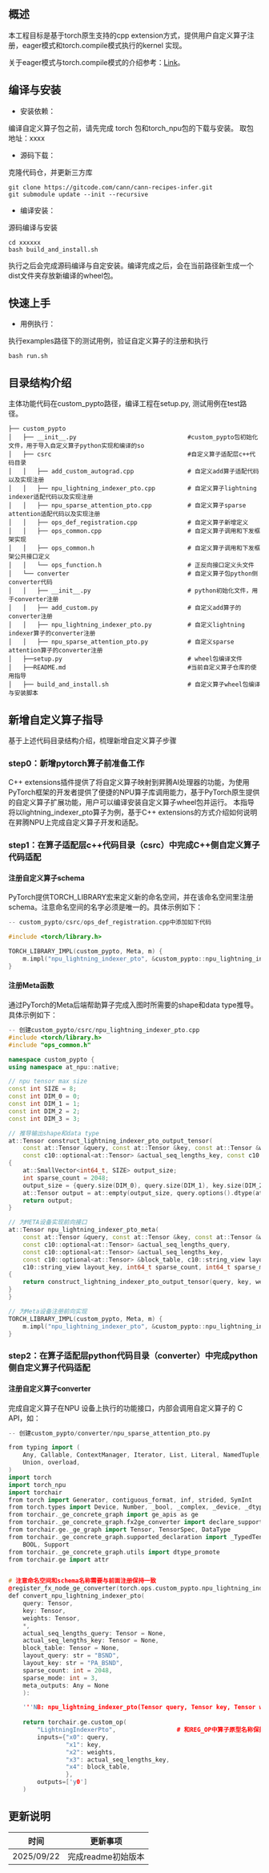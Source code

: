 ## 概述

本工程目标是基于torch原生支持的cpp extension方式，提供用户自定义算子注册，eager模式和torch.compile模式执行的kernel 实现。

关于eager模式与torch.compile模式的介绍参考：[Link](https://pytorch.org/get-started/pytorch-2.0)。


## 编译与安装

- 安装依赖：

编译自定义算子包之前，请先完成 torch 包和torch_npu包的下载与安装。 取包地址：xxxx

- 源码下载：

克隆代码仓，并更新三方库

```shell
git clone https://gitcode.com/cann/cann-recipes-infer.git
git submodule update --init --recursive
```

- 编译安装：

源码编译与安装

```shell
cd xxxxxx
bash build_and_install.sh
```

执行之后会完成源码编译与自定安装。编译完成之后，会在当前路径新生成一个dist文件夹存放新编译的wheel包。


## 快速上手

- 用例执行：

执行examples路径下的测试用例，验证自定义算子的注册和执行

```shell
bash run.sh
```


## 目录结构介绍

主体功能代码在custom_pypto路径，编译工程在setup.py, 测试用例在test路径。

```
├── custom_pypto
│   ├── __init__.py                               #custom_pypto包初始化文件，用于导入自定义算子python实现和编译的so
│   ├── csrc                                      #自定义算子适配层c++代码目录
│   │   ├── add_custom_autograd.cpp               # 自定义add算子适配代码以及实现注册
│   │   ├── npu_lightning_indexer_pto.cpp         # 自定义算子lightning indexer适配代码以及实现注册
│   │   ├── npu_sparse_attention_pto.cpp          # 自定义算子sparse attention适配代码以及实现注册
│   │   ├── ops_def_registration.cpp              # 自定义算子新增定义
│   │   ├── ops_common.cpp                        # 自定义算子调用和下发框架实现
│   │   ├── ops_common.h                          # 自定义算子调用和下发框架公共接口定义
│   │   └── ops_function.h                        # 正反向接口定义头文件
│   └── converter                                 # 自定义算子包python侧converter代码
│   │   ├── __init__.py                           # python初始化文件，用于converter注册
│   │   ├── add_custom.py                         # 自定义add算子的converter注册
│   │   ├── npu_lightning_indexer_pto.py          # 自定义lightning indexer算子的converter注册
│   │   ├── npu_sparse_attention_pto.py           # 自定义sparse attention算子的converter注册
│   ├──setup.py                                   # wheel包编译文件
│   ├──README.md                                  #当前自定义算子仓库的使用指导
│   ├── build_and_install.sh                      # 自定义算子wheel包编译与安装脚本
```


## 新增自定义算子指导

基于上述代码目录结构介绍，梳理新增自定义算子步骤

### step0：新增pytorch算子前准备工作

C++ extensions插件提供了将自定义算子映射到昇腾AI处理器的功能，为使用PyTorch框架的开发者提供了便捷的NPU算子库调用能力，基于PyTorch原生提供的自定义算子扩展功能，用户可以编译安装自定义算子wheel包并运行。
本指导将以lightning_indexer_pto算子为例，基于C++ extensions的方式介绍如何说明在昇腾NPU上完成自定义算子开发和适配。

### step1：在算子适配层c++代码目录（csrc）中完成C++侧自定义算子代码适配

#### 注册自定义算子schema
PyTorch提供TORCH_LIBRARY宏来定义新的命名空间，并在该命名空间里注册schema。注意命名空间的名字必须是唯一的。具体示例如下：
```cpp 
-- custom_pypto/csrc/ops_def_registration.cpp中添加如下代码

#include <torch/library.h>

TORCH_LIBRARY_IMPL(custom_pypto, Meta, m) {
    m.impl("npu_lightning_indexer_pto", &custom_pypto::npu_lightning_indexer_pto_meta);
}
```

#### 注册Meta函数
通过PyTorch的Meta后端帮助算子完成入图时所需要的shape和data type推导。具体示例如下：
```cpp 
-- 创建custom_pypto/csrc/npu_lightning_indexer_pto.cpp
#include <torch/library.h>
#include "ops_common.h"

namespace custom_pypto {
using namespace at_npu::native;

// npu tensor max size
const int SIZE = 8;
const int DIM_0 = 0;
const int DIM_1 = 1;
const int DIM_2 = 2;
const int DIM_3 = 3;

// 推导输出shape和data type
at::Tensor construct_lightning_indexer_pto_output_tensor(
    const at::Tensor &query, const at::Tensor &key, const at::Tensor &weights, 
    const c10::optional<at::Tensor> &actual_seq_lengths_key, const c10::optional<at::Tensor> &block_table)
{
    at::SmallVector<int64_t, SIZE> output_size;
    int sparse_count = 2048;
    output_size = {query.size(DIM_0), query.size(DIM_1), key.size(DIM_2), sparse_count}; // BSND
    at::Tensor output = at::empty(output_size, query.options().dtype(at::kInt));
    return output;
}

// 为META设备实现前向接口
at::Tensor npu_lightning_indexer_pto_meta(
    const at::Tensor &query, const at::Tensor &key, const at::Tensor &weights,
    const c10::optional<at::Tensor> &actual_seq_lengths_query,
    const c10::optional<at::Tensor> &actual_seq_lengths_key,
    const c10::optional<at::Tensor> &block_table, c10::string_view layout_query,
    c10::string_view layout_key, int64_t sparse_count, int64_t sparse_mode)
{
    return construct_lightning_indexer_pto_output_tensor(query, key, weights, actual_seq_lengths_key, block_table);
}
}

// 为Meta设备注册前向实现
TORCH_LIBRARY_IMPL(custom_pypto, Meta, m) {
    m.impl("npu_lightning_indexer_pto", &custom_pypto::npu_lightning_indexer_pto_meta);
}

```

### step2：在算子适配层python代码目录（converter）中完成python侧自定义算子代码适配
#### 注册自定义算子converter

完成自定义算子在NPU 设备上执行的功能接口，内部会调用自定义算子的 C API，如：
```cpp
-- 创建custom_pypto/converter/npu_sparse_attention_pto.py

from typing import (
    Any, Callable, ContextManager, Iterator, List, Literal, NamedTuple, Optional, Sequence, Tuple, TypeVar,
    Union, overload,
)
import torch
import torch_npu
import torchair
from torch import Generator, contiguous_format, inf, strided, SymInt
from torch.types import Device, Number, _bool, _complex, _device, _dtype, _float, _int, _layout, _qscheme, _size
from torchair._ge_concrete_graph import ge_apis as ge
from torchair._ge_concrete_graph.fx2ge_converter import declare_supported, register_fx_node_ge_converter
from torchair.ge._ge_graph import Tensor, TensorSpec, DataType
from torchair._ge_concrete_graph.supported_declaration import _TypedTensor, F32, F16, F64, I32, I16, I64, I8, U8, \
    BOOL, Support
from torchair._ge_concrete_graph.utils import dtype_promote
from torchair.ge import attr


# 注意命名空间和schema名称需要与前面注册保持一致
@register_fx_node_ge_converter(torch.ops.custom_pypto.npu_lightning_indexer_pto.default)
def convert_npu_lightning_indexer_pto(
    query: Tensor,
    key: Tensor,
    weights: Tensor,
    *,
    actual_seq_lengths_query: Tensor = None,
    actual_seq_lengths_key: Tensor = None,
    block_table: Tensor = None,
    layout_query: str = "BSND",
    layout_key: str = "PA_BSND",
    sparse_count: int = 2048,
    sparse_mode: int = 3,
    meta_outputs: Any = None
    ):

    '''NB: npu_lightning_indexer_pto(Tensor query, Tensor key, Tensor weights, Tensor actual_seq_lengths_key, *, Tensor? block_table=None) -> Tensor'''
    
    return torchair.ge.custom_op(
        "LightningIndexerPto",                 # 和REG_OP中算子原型名称保持一致，例如AddCustom
        inputs={"x0": query,                   
                "x1": key,
                "x2": weights,
                "x3": actual_seq_lengths_key,
                "x4": block_table,
                },
        outputs=['y0']
    )
```


## 更新说明

| 时间       | 更新事项     |
| ---------- | ------------ |
| 2025/09/22 | 完成readme初始版本 |
